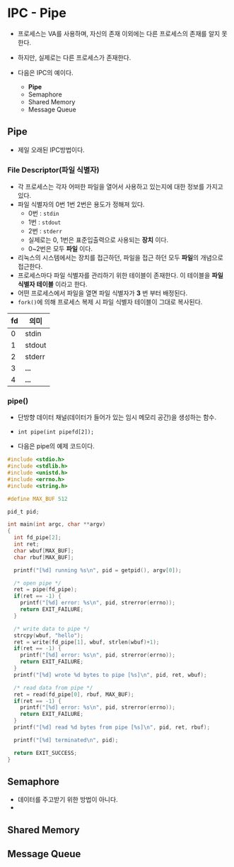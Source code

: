 # IPC - Pipe
- 프로세스는 VA를 사용하며, 자신의 존재 이외에는 다른 프로세스의 존재를 알지 못한다.
- 하지만, 실제로는 다른 프로세스가 존재한다.

- 다음은 IPC의 예이다.
  - **Pipe**
  - Semaphore
  - Shared Memory
  - Message Queue



## Pipe
- 제일 오래된 IPC방법이다.

### File Descriptor(파일 식별자)
- 각 프로세스는 각자 어떠한 파일을 열어서 사용하고 있는지에 대한 정보를 가지고 있다.
- 파일 식별자의 0번 1번 2번은 용도가 정해져 있다.
  - 0번 : `stdin`
  - 1번 : `stdout`
  - 2번 : `stderr`
  - 실제로는 0, 1번은 표준입출력으로 사용되는 **장치** 이다.
  - 0~2번은 모두 **파일** 이다.
- 리눅스의 시스템에서는 장치를 접근하던, 파일을 접근 하던 모두 **파일**의 개념으로 접근한다.
- 프로세스마다 파일 식별자를 관리하기 위한 테이블이 존재한다. 이 테이블을 **파일 식별자 테이블** 이라고 한다.
- 어떤 프로세스에서 파일을 열면 파일 식별자가 **3** 번 부터 배정된다.
- `fork()`에 의해 프로세스 복제 시 파일 식별자 테이블이 그대로 복사된다.


| fd  | 의미  |
|---|---|
| 0  | stdin  |
| 1  | stdout  |
| 2  | stderr  |
| 3  | **...**  |
| 4  | **...**  |


### pipe()
- 단방향 데이터 채널(데이터가 들어가 있는 임시 메모리 공간)을 생성하는 함수.
- `int pipe(int pipefd[2]);`


- 다음은 pipe의 예제 코드이다.

```c
#include <stdio.h>
#include <stdlib.h>
#include <unistd.h>
#include <errno.h>
#include <string.h>

#define MAX_BUF 512

pid_t pid;

int main(int argc, char **argv)
{
  int fd_pipe[2];
  int ret;
  char wbuf[MAX_BUF];
  char rbuf[MAX_BUF];

  printf("[%d] running %s\n", pid = getpid(), argv[0]);

  /* open pipe */
  ret = pipe(fd_pipe);
  if(ret == -1) {
    printf("[%d] error: %s\n", pid, strerror(errno));
    return EXIT_FAILURE;
  }

  /* write data to pipe */
  strcpy(wbuf, "hello");
  ret = write(fd_pipe[1], wbuf, strlen(wbuf)+1);
  if(ret == -1) {
    printf("[%d] error: %s\n", pid, strerror(errno));
    return EXIT_FAILURE;
  }
  printf("[%d] wrote %d bytes to pipe [%s]\n", pid, ret, wbuf);

  /* read data from pipe */
  ret = read(fd_pipe[0], rbuf, MAX_BUF);
  if(ret == -1) {
    printf("[%d] error: %s\n", pid, strerror(errno));
    return EXIT_FAILURE;
  }
  printf("[%d] read %d bytes from pipe [%s]\n", pid, ret, rbuf);

  printf("[%d] terminated\n", pid);

  return EXIT_SUCCESS;
}
```


## Semaphore
  - 데이터를 주고받기 위한 방법이 아니다.
  -
## Shared Memory
## Message Queue
